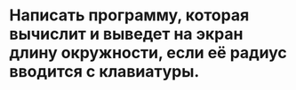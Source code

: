 # Написать программу, которая вычислит и выведет на экран длину окружности, если её радиус вводится с клавиатуры.
